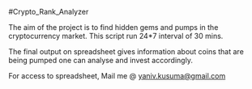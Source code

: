 #Crypto_Rank_Analyzer

The aim of the project is to find hidden gems and pumps in the cryptocurrency market.
This script run 24*7 interval of 30 mins.

The final output on spreadsheet gives information about coins that are being pumped one
can analyse and invest accordingly.

For access to spreadsheet, Mail me @ yaniv.kusuma@gmail.com
